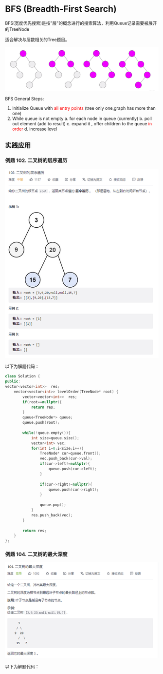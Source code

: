# BFS (Breadth-First Search)

BFS(宽度优先搜索)是按"层"的概念进行的搜索算法，利用Queue记录需要被展开的TreeNode

适合解决与层数相关的Tree题目。

 ![tree层结构](./images/BFS/tree层结构.png)

BFS General Steps:
1. Initialize Queue with <font color='red'>all entry points</font> (tree only one,graph has more than one)
2. While queue is not empty
   a. for each node in queue (currently)
   b. poll out element (add to result)
   c. expand it , offer children to the queue <font color='red'>in order</font>
   d. increase level

## 实践应用

### 例题 102. 二叉树的层序遍历

 ![二叉树的层序遍历](./images/BFS/二叉树的层序遍历.png)

以下为解题代码：

```c++
class Solution {
public:
vector<vector<int>>  res;
    vector<vector<int>> levelOrder(TreeNode* root) {
        vector<vector<int>>  res;
        if(root==nullptr){
            return res;
        }
        queue<TreeNode*> queue;
        queue.push(root);

        while(!queue.empty()){
            int size=queue.size();
            vector<int> vec;
            for(int i=0;i<size;i++){
                TreeNode* cur=queue.front();
                vec.push_back(cur->val);
                if(cur->left!=nullptr){
                    queue.push(cur->left);
                }

                if(cur->right!=nullptr){
                    queue.push(cur->right);
                }

                queue.pop();
            }
            res.push_back(vec);
        }

        return res;
    }
};
```


### 例题 104. 二叉树的最大深度

  ![二叉树的最大深度](./images/BFS/二叉树的最大深度.png)

以下为解题代码：
```

```

